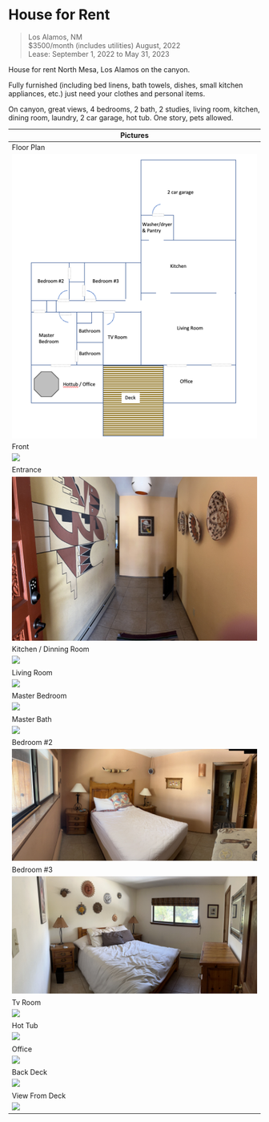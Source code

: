 # House for Rent
> Los Alamos, NM  
> $3500/month (includes utilities)
> August, 2022  
> Lease: September 1, 2022 to May 31, 2023  

House for rent North Mesa, Los Alamos on the canyon.

Fully furnished (including bed linens, bath towels, dishes, small kitchen
appliances, etc.) just need your clothes and personal items.

On canyon, great views, 4 bedrooms, 2 bath, 2 studies, living room, kitchen,
dining room, laundry, 2 car garage, hot tub. One story, pets allowed.

| Pictures |
| --- |
| Floor Plan |
| ![](images/floor_plan.png)|
| Front |
| ![](images/front_house.jpg)|
| Entrance |
| ![](images/hallway.jpg)|
| Kitchen / Dinning Room |
| ![](images/kitchen.jpg)|
| Living Room |
| ![](images/livingroom.jpg)|
| Master Bedroom |
| ![](images/master_bedroom.jpg)|
| Master Bath |
| ![](images/master_bath.jpg)|
| Bedroom #2 |
| ![](images/bedroom2.jpg)|
| Bedroom #3 |
| ![](images/bedroom3.jpg)|
| Tv Room |
| ![](images/tv_room.jpg)|
| Hot Tub |
| ![](images/hot_tub.jpg)|
| Office |
| ![](images/office.jpg)|
| Back Deck|
| ![](images/back_deck.jpg)|
| View From Deck |
| ![](images/from_back_porch.jpg)|

